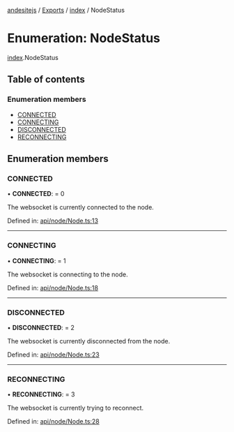 [andesitejs](../README.md) / [Exports](../modules.md) / [index](../modules/index.md) / NodeStatus

# Enumeration: NodeStatus

[index](../modules/index.md).NodeStatus

## Table of contents

### Enumeration members

- [CONNECTED](index.nodestatus.md#connected)
- [CONNECTING](index.nodestatus.md#connecting)
- [DISCONNECTED](index.nodestatus.md#disconnected)
- [RECONNECTING](index.nodestatus.md#reconnecting)

## Enumeration members

### CONNECTED

• **CONNECTED**: = 0

The websocket is currently connected to the node.

Defined in: [api/node/Node.ts:13](https://github.com/Lavaclient/andesite/blob/7241e28/src/api/node/Node.ts#L13)

___

### CONNECTING

• **CONNECTING**: = 1

The websocket is connecting to the node.

Defined in: [api/node/Node.ts:18](https://github.com/Lavaclient/andesite/blob/7241e28/src/api/node/Node.ts#L18)

___

### DISCONNECTED

• **DISCONNECTED**: = 2

The websocket is currently disconnected from the node.

Defined in: [api/node/Node.ts:23](https://github.com/Lavaclient/andesite/blob/7241e28/src/api/node/Node.ts#L23)

___

### RECONNECTING

• **RECONNECTING**: = 3

The websocket is currently trying to reconnect.

Defined in: [api/node/Node.ts:28](https://github.com/Lavaclient/andesite/blob/7241e28/src/api/node/Node.ts#L28)
